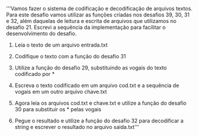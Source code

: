 '''Vamos fazer o sistema de codificação e decodificação de arquivos textos.
Para este desafio vamos utilizar as funções criadas nos desafios 39, 30, 31 e 32, 
além daquelas de leitura e escrita de arquivos que utilizamos no desafio 21.
Escrevi a sequência da implementação para facilitar o desenvolvimento do desafio.

1) Leia o texto de um arquivo entrada.txt

2) Codifique o texto com a função do desafio 31

3) Utilize a função do desafio 29, substituindo as vogais do texto codificado por *

4) Escreva o texto codificado em um arquivo cod.txt e a sequência de vogais em um outro arquivo chave.txt

5) Agora leia os arquivos cod.txt e chave.txt e utilize a função do desafio 30 para substituir os * pelas vogais

6) Pegue o resultado e utilize a função do desafio 32 para decodificar a string e escrever o resultado no arquivo saida.txt'''

